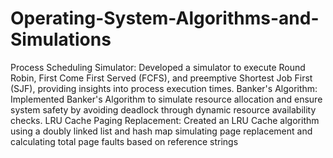 # Operating-System-Algorithms-and-Simulations

Process Scheduling Simulator: Developed a simulator to execute Round Robin, First Come First Served (FCFS), and
preemptive Shortest Job First (SJF), providing insights into process execution times.
Banker's Algorithm: Implemented Banker's Algorithm to simulate resource allocation and ensure system safety by avoiding
deadlock through dynamic resource availability checks.
LRU Cache Paging Replacement: Created an LRU Cache algorithm using a doubly linked list and hash map simulating page
replacement and calculating total page faults based on reference strings

